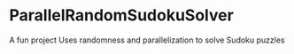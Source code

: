 # ParallelRandomSudokuSolver
A fun project
Uses randomness and parallelization to solve Sudoku puzzles
